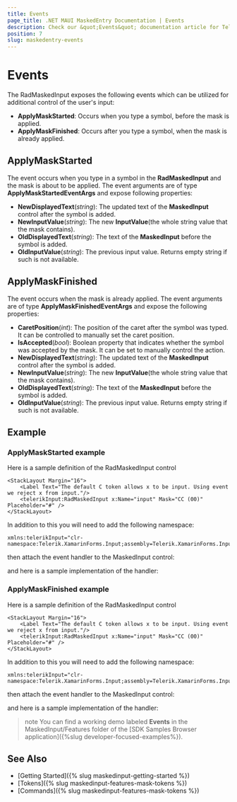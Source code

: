 ```yaml
---
title: Events
page_title: .NET MAUI MaskedEntry Documentation | Events
description: Check our &quot;Events&quot; documentation article for Telerik MaskedInput for .NET MAUI.
position: 7
slug: maskedentry-events
---
```


# Events

The RadMaskedInput exposes the following events which can be utilized for additional control of the user's input:

* **ApplyMaskStarted**: Occurs when you type a symbol, before the mask is applied.
* **ApplyMaskFinished**: Occurs after you type a symbol, when the mask is already applied.

## ApplyMaskStarted

The event occurs when you type in a symbol in the **RadMaskedInput** and the mask is about to be applied. The event arguments are of type **ApplyMaskStartedEventArgs** and expose following properties:

* **NewDisplayedText**(*string*): The updated text of the **MaskedInput** control after the symbol is added.
* **NewInputValue**(*string*): The new **InputValue**(the whole string value that the mask contains).
* **OldDisplayedText**(*string*): The text of the **MaskedInput** before the symbol is added.
* **OldInputValue**(*string*): The previous input value. Returns empty string if such is not available. 

## ApplyMaskFinished

The event occurs when the mask is already applied. The event arguments are of type **ApplyMaskFinishedEventArgs** and expose the following properties:

* **CaretPosition**(*int*): The position of the caret after the symbol was typed. It can be controlled to manually set the caret position.
* **IsAccepted**(*bool*): Boolean property that indicates whether the symbol was accepted by the mask. It can be set to manually control the action.
* **NewDisplayedText**(*string*): The updated text of the **MaskedInput** control after the symbol is added.
* **NewInputValue**(*string*): The new **InputValue**(the whole string value that the mask contains).
* **OldDisplayedText**(*string*): The text of the **MaskedInput** before the symbol is added.
* **OldInputValue**(*string*): The previous input value. Returns empty string if such is not available. 

## Example

### ApplyMaskStarted example

Here is a sample definition of the RadMaskedInput control

```XAML
<StackLayout Margin="16">
    <Label Text="The default C token allows x to be input. Using event we reject x from input."/>
    <telerikInput:RadMaskedInput x:Name="input" Mask="CC (00)" Placeholder="#" />
</StackLayout>
```

In addition to this you will need to add the following namespace:

```XAML
xmlns:telerikInput="clr-namespace:Telerik.XamarinForms.Input;assembly=Telerik.XamarinForms.Input"
```

then attach the event handler to the MaskedInput control:

<snippet id='maskedinput-features-events-applymaskstarted-csharp'/>

and here is a sample implementation of the handler:

<snippet id='maskedinput-features-events-applymaskstarted-handler'/>

### ApplyMaskFinished example

Here is a sample definition of the RadMaskedInput control

```XAML
<StackLayout Margin="16">
    <Label Text="The default C token allows x to be input. Using event we reject x from input."/>
    <telerikInput:RadMaskedInput x:Name="input" Mask="CC (00)" Placeholder="#" />
</StackLayout>
```

In addition to this you will need to add the following namespace:

```XAML
xmlns:telerikInput="clr-namespace:Telerik.XamarinForms.Input;assembly=Telerik.XamarinForms.Input"
```

then attach the event handler to the MaskedInput control:

<snippet id='maskedinput-features-events-applymaskfinished-csharp'/>

and here is a sample implementation of the handler:

<snippet id='maskedinput-features-events-applymaskfinished-handler'/>

>note You can find a working demo labeled **Events** in the MaskedInput/Features folder of the [SDK Samples Browser application]({%slug developer-focused-examples%}). 

## See Also

* [Getting Started]({% slug maskedinput-getting-started %})
* [Tokens]({% slug maskedinput-features-mask-tokens %})
* [Commands]({% slug maskedinput-features-mask-tokens %})